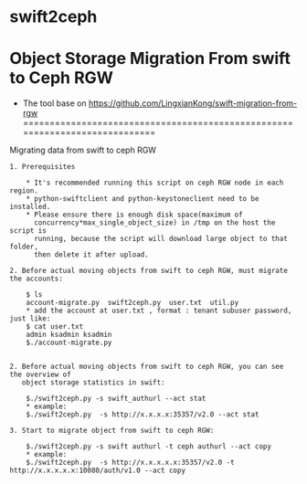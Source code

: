 # swift2ceph
 Object Storage Migration From swift to Ceph RGW
============================================================================
* The tool base on https://github.com/LingxianKong/swift-migration-from-rgw
============================================================================

Migrating data from swift to ceph RGW
~~~~~~~~~~~~~~~~~~~~~~~~~~~~~~~~
1. Prerequisites

    * It's recommended running this script on ceph RGW node in each region.
    * python-swiftclient and python-keystoneclient need to be installed.
    * Please ensure there is enough disk space(maximum of
      concurrency*max_single_object_size) in /tmp on the host the script is
      running, because the script will download large object to that folder,
      then delete it after upload.
	  
2. Before actual moving objects from swift to ceph RGW, must migrate the accounts:
	 
	$ ls
	account-migrate.py  swift2ceph.py  user.txt  util.py
	* add the account at user.txt , format : tenant subuser password, just like:
	$ cat user.txt 
	admin ksadmin ksadmin
	$./account-migrate.py

	
2. Before actual moving objects from swift to ceph RGW, you can see the overview of
   object storage statistics in swift:

    $./swift2ceph.py -s swift_authurl --act stat
	* example:	 
    $./swift2ceph.py  -s http://x.x.x.x:35357/v2.0 --act stat

3. Start to migrate object from swift to ceph RGW:

    $./swift2ceph.py -s swift authurl -t ceph authurl --act copy
	* example:	 
    $./swift2ceph.py  -s http://x.x.x.x.x:35357/v2.0 -t http://x.x.x.x.x:10080/auth/v1.0 --act copy

